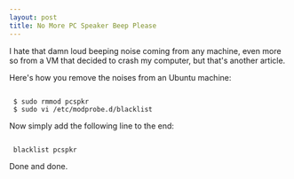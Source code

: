 ```yaml
--- 
layout: post
title: No More PC Speaker Beep Please
---
```

I hate that damn loud beeping noise coming from any machine, even more so from a VM that decided to crash my computer, but that's another article.

Here's how you remove the noises from an Ubuntu machine:

<pre><code>
 $ sudo rmmod pcspkr
 $ sudo vi /etc/modprobe.d/blacklist
</code></pre>

Now simply add the following line to the end:

<pre><code>
 blacklist pcspkr
</code></pre>

Done and done.
